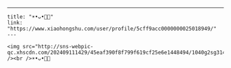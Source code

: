 ---
    title: "☀️•ᴗ•🥨🥛"
    link: "https://www.xiaohongshu.com/user/profile/5cff9acc0000000025018949/"
    ---
    
    <img src="http://sns-webpic-qc.xhscdn.com/202409111429/45eaf390f8f799f619cf25e6e1448494/1040g2sg314gqg9qfmi705n7vjb69b2a9knis3r8!nc_n_nwebp_mw_1" /><br />☀️•ᴗ•🥨🥛
    